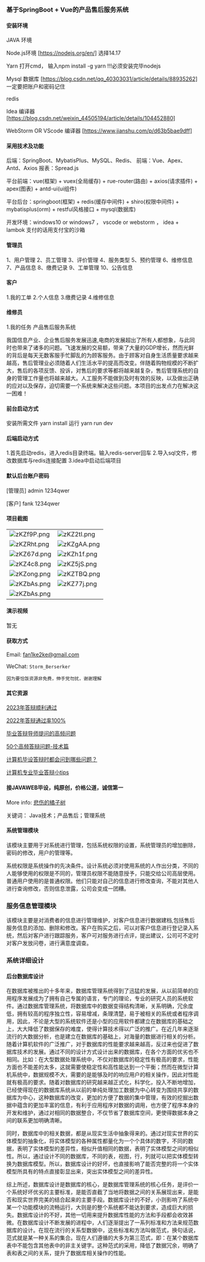 ### 基于SpringBoot + Vue的产品售后服务系统

#### 安装环境

JAVA 环境 

Node.js环境 [https://nodejs.org/en/] 选择14.17

Yarn 打开cmd， 输入npm install -g yarn !!!必须安装完毕nodejs

Mysql 数据库 [https://blog.csdn.net/qq_40303031/article/details/88935262] 一定要把账户和密码记住

redis

Idea 编译器 [https://blog.csdn.net/weixin_44505194/article/details/104452880]

WebStorm OR VScode 编译器 [https://www.jianshu.com/p/d63b5bae9dff]

#### 采用技术及功能

后端：SpringBoot、MybatisPlus、MySQL、Redis、
前端：Vue、Apex、Antd、Axios
报表：Spread.js

平台前端：vue(框架) + vuex(全局缓存) + rue-router(路由) + axios(请求插件) + apex(图表)  + antd-ui(ui组件)

平台后台：springboot(框架) + redis(缓存中间件) + shiro(权限中间件) + mybatisplus(orm) + restful风格接口 + mysql(数据库)

开发环境：windows10 or windows7 ， vscode or webstorm ， idea + lambok 支付的话用支付宝的沙箱

#### 管理员
1、用户管理
2、员工管理
3、评价管理
4、服务类型
5、预约管理
6、维修信息
7、产品信息
8、缴费记录
9、工单管理
10、公告信息

#### 客户
1.我的工单
2.个人信息
3.缴费记录
4.维修信息

#### 维修员
1.我的任务
产品售后服务系统

我国信息产业、企业售后服务发展迅速,电商的发展超出了所有人都想象，与此同时也带来了诸多的问题。飞速发展的交易额，带来了大量的GDP增长，然而光鲜的背后是每天无数客服手忙脚乱的为顾客服务。由于顾客对自身生活质量要求越来越高，售后管理业必须随着人们生活水平的提高而改变。伴随着购物规模的不断扩大，售后的各项反馈、投诉，对售后的要求等都将越来越复杂，售后管理系统的自身的管理工作量也将越来越大。人工服务不能做到及时有效的反映，以及做出正确的应对以及保存，迫切需要一个系统来解决这些问题。本项目的出发点力在解决这一困难！

#### 前台启动方式

安装所需文件 yarn install 
运行 yarn run dev

#### 后端启动方式

1.首先启动redis，进入redis目录终端。输入redis-server回车
2.导入sql文件，修改数据库与redis连接配置
3.idea中启动后端项目

#### 默认后台账户密码

[管理员]
admin
1234qwer

[客户]
fank
1234qwer

#### 项目截图

|  |  |
|---------------------|---------------------|
|![zKZf9P.png](https://s1.ax1x.com/2023/01/10/pSmD0n1.png) | ![zKZ2tI.png](https://s1.ax1x.com/2023/01/10/pSmDB0x.png) |
|![zKZRht.png](https://s1.ax1x.com/2023/01/10/pSmDD76.png) | ![zKZgAA.png](https://s1.ax1x.com/2023/01/10/pSmDdXR.png) |
|![zKZ67d.png](https://s1.ax1x.com/2023/01/10/pSmDac9.png) | ![zKZh1f.png](https://s1.ax1x.com/2023/01/10/pSmDsAK.png) |
|![zKZ4c8.png](https://s1.ax1x.com/2023/01/10/pSmDytO.png) | ![zKZ5jS.png](https://s1.ax1x.com/2023/01/10/pSmD6hD.png) |
|![zKZong.png](https://s1.ax1x.com/2023/01/10/pSmDb9g.png) | ![zKZTBQ.png](https://s1.ax1x.com/2023/01/10/pSmDTN8.png) |
|![zKZbAs.png](https://s1.ax1x.com/2023/01/10/pSmD74S.png) | ![zKZ77j.png](https://s1.ax1x.com/2023/01/10/pSmDq3Q.png) |
|![zKZbAs.png](https://s1.ax1x.com/2023/01/10/pSmDoAf.png) 


#### 演示视频

暂无

#### 获取方式

Email: fan1ke2ke@gmail.com

WeChat: `Storm_Berserker`

`因为要恰饭资源非免费，伸手党勿扰，谢谢理解`

#### 其它资源

[2023年答辩顺利通过](https://berserker287.github.io/2023/06/14/2023%E5%B9%B4%E7%AD%94%E8%BE%A9%E9%A1%BA%E5%88%A9%E9%80%9A%E8%BF%87/)

[2022年答辩通过率100%](https://berserker287.github.io/2022/05/25/%E9%A1%B9%E7%9B%AE%E4%BA%A4%E6%98%93%E8%AE%B0%E5%BD%95/)

[毕业答辩导师提问的高频问题](https://berserker287.github.io/2023/06/13/%E6%AF%95%E4%B8%9A%E7%AD%94%E8%BE%A9%E5%AF%BC%E5%B8%88%E6%8F%90%E9%97%AE%E7%9A%84%E9%AB%98%E9%A2%91%E9%97%AE%E9%A2%98/)

[50个高频答辩问题-技术篇](https://berserker287.github.io/2023/06/13/50%E4%B8%AA%E9%AB%98%E9%A2%91%E7%AD%94%E8%BE%A9%E9%97%AE%E9%A2%98-%E6%8A%80%E6%9C%AF%E7%AF%87/)

[计算机毕设答辩时都会问到哪些问题？](https://www.zhihu.com/question/31020988)

[计算机专业毕业答辩小tips](https://zhuanlan.zhihu.com/p/145911029)


#### 接JAVAWEB毕设，纯原创，价格公道，诚信第一

More info: [悲伤的橘子树](https://berserker287.github.io/)


关键词： Java技术；产品售后；管理系统

#### 系统管理模块
该模块主要用于对系统进行管理，包括系统权限的设置，系统管理员的增加删除，密码的修改，用户的管理等。

系统权限是系统操作的先决条件。设计系统必须对使用系统的人作出分类，不同的人能够使用的权限是不同的，管理员权限不能随意授予，只能交给公司高层使用。普通用户使用的是普通权限。他们只能对自己的信息进行修改查询，不能对其他人进行查询修改，否则信息泄露，公司会变成一团糟。

### 服务信息管理模块
该模块主要是对消费者的信息进行管理维护，对客户信息进行数据建档,包括售后服务信息的添加、删除和修改。客户在购买之后，可以对客户信息进行登记录入系统，然后对客户进行跟踪服务，客户可对服务进行点评，提出建议，公司可不定时对客户发放问卷，进行满意度调查。


### 系统详细设计
#### 后台数据库设计
在数据库被推出的十多年来，数据库管理系统得到了迅猛的发展，从以前简单的应用程序发展成为了拥有自己专属的语言，专门的理论，专业的研究人员的系统软件。通过数据库管理系统，将数据库中的数据变得结构清晰，关系明确，冗余度低，拥有较高的程序独立性，容易增减，条理清楚，易于被相关的系统或者程序调用，因此，不论是大型的系统软件还是小型的应用软件都建立在数据库的基础之上，大大降低了数据保存的难度，使得计算技术得以广泛的推广。在近几年来逐渐流行的大数据分析，也是建立在数据库的基础上，对海量的数据进行相关的分析。随着计算机软件的广泛推广，对于数据库的性能要求越来越高，反过来也促进了数据库技术的发展。通过不同的设计方式设计出来的数据库，在各个方面的优劣也不相同。比如：在大型数据处理系统中，不仅对数据库的稳定性有极高的要求，性能方面也不能差的太多，这就需要使稳定性和高性能达到一个平衡；然而在微型计算机系统中，数据规模不大，需要的是能够及时的响应用户的相关操作，因此对性能就有极高的要求。随着对数据库的研究越来越正式化，科学化，投入不断地增加，已经使得现在的数据库系统从以前的单纯处理加工数据为中心转变为围绕共享的数据库为中心，这种数据库的改变，更加的方便了数据的集中管理，有效的挖掘出数据中蕴含的更加丰富的信息，有利于应用程序对数据的调用，也方便了程序本身的开发和维护，通过对相同的数据整合，不仅节省了数据库空间，更使得数据本身之间的联系更加明确清晰。

同时，数据库中的相关数据，都是从现实生活中抽象得来的。通过对现实世界的实体模型的抽象化，将实体模型的各种属性都量化为一个个具体的数字，不同的数据，表明了实体模型的差异性，相似升值相同的数据，表明了实体模型之间的相似性。所以，通过设计不同的数据库，不同的表，视图，行，列就可以把实体模型转换为数据库模型。所以，数据库设计的好坏，也直接影响了能否完整的将一个实体模型所具有的特点直接彰显出来，突出实体模型之间的差异性。

综上所述，数据库设计是数据库的核心，是数据库管理系统的核心任务，是评价一个系统好坏优劣的主要标准，是能否直截了当地将数据之间的关系展现出来，是能否和现实世界完美的结合起来的主要手段。数据库设计的不好，小则影响了系统中某一个功能模块的流畅运行，大则是的整个系统都不能达到要求，造成巨大的损失。数据库设计的不好，其他一切用来提升数据库性能的方法和手段都会收效甚微。在数据库设计不断发展的进程中，人们逐渐提出了一系列标准和方法来规范数据库的设计。在现在流行的关系型数据中，这些标准和方法叫做范式，换句话说，范式就是某一种关系的集合。现在人们遵循的大多为第三范式，即：在某个数据库表中不能包含其他表中的非主关键字。这种范式的采用，降低了数据冗余，明确了表和表之间的关系，提升了数据库相关操作的性能。

